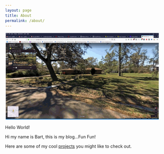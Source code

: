 ```yaml
---
layout: page
title: About
permalink: /about/
---
```


![My place](/images/532_Park.gif)

Hello World!

Hi my name is Bart, this is my blog...Fun Fun!

Here are some of my cool [projects](/projects) you might like to check out.